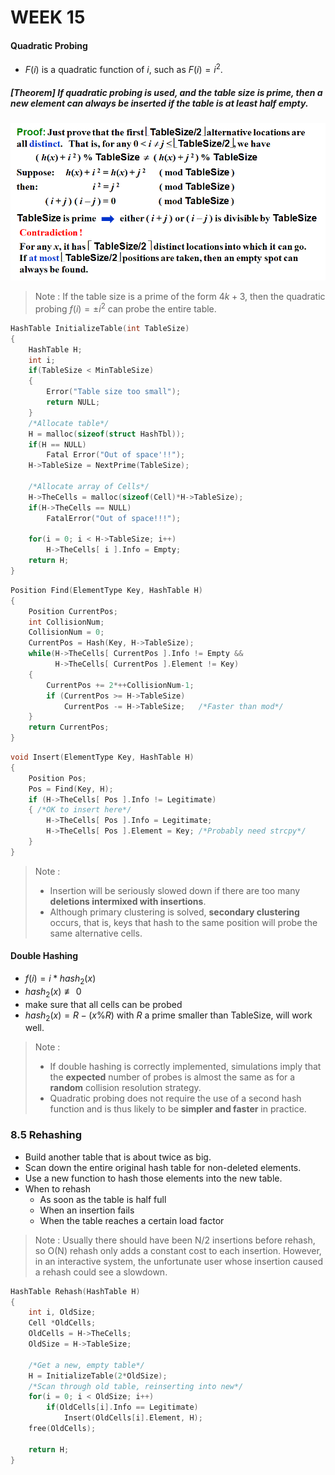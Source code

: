 # WEEK 15

#### Quadratic Probing

- $F(i)$ is a quadratic function of $i$, such as $F(i)=i^2$.

##### [Theorem] If quadratic probing is used, and the table size is *prime*, then a new element can always be inserted if the table is *at least half empty*.

<img src="picture/image-20210104154133711.png" alt="image-20210104154133711" style="zoom:75%;" />

> Note : If the table size is a prime of the form $4k + 3$, then the quadratic probing  $f(i) = \pm i^2$ can probe the entire table.

```c
HashTable InitializeTable(int TableSize)
{
	HashTable H;
	int i;
	if(TableSize < MinTableSize)
	{
		Error("Table size too small");
		return NULL;
    }
	/*Allocate table*/
	H = malloc(sizeof(struct HashTbl));
	if(H == NULL)
		Fatal Error("Out of space'!!");
	H->TableSize = NextPrime(TableSize);
	
    /*Allocate array of Cells*/
	H->TheCells = malloc(sizeof(Cell)*H->TableSize);
	if(H->TheCells == NULL)
		FatalError("Out of space!!!");

    for(i = 0; i < H->TableSize; i++)
		H->TheCells[ i ].Info = Empty;
	return H;
}
```

```c
Position Find(ElementType Key, HashTable H) 
{   
	Position CurrentPos; 
    int CollisionNum; 
    CollisionNum = 0; 
    CurrentPos = Hash(Key, H->TableSize); 
    while(H->TheCells[ CurrentPos ].Info != Empty &&
          H->TheCells[ CurrentPos ].Element != Key) 
    { 
		CurrentPos += 2*++CollisionNum-1; 
		if (CurrentPos >= H->TableSize)  
            CurrentPos -= H->TableSize;   /*Faster than mod*/
    } 
    return CurrentPos; 
} 
```

```c
void Insert(ElementType Key, HashTable H) 
{ 
    Position Pos; 
    Pos = Find(Key, H); 
    if (H->TheCells[ Pos ].Info != Legitimate) 
    { /*OK to insert here*/ 
		H->TheCells[ Pos ].Info = Legitimate; 
		H->TheCells[ Pos ].Element = Key; /*Probably need strcpy*/ 
    } 
} 
```

> Note :
>
> - Insertion will be seriously slowed down if there are too many **deletions intermixed with insertions**.
> - Although primary clustering is solved, **secondary clustering** occurs, that is, keys that hash to the same position will probe the same alternative cells.

#### Double Hashing

- $f(i)=i*hash_2(x)$
- $hash_2(x)\not\equiv 0$
- make sure that all cells can be probed
- $hash_2(x)=R-(x\%R)$ with $R$ a prime smaller than TableSize, will work well.

> Note :
>
> - If double hashing is correctly implemented, simulations imply that the **expected** number of probes is almost the same as for a **random** collision resolution strategy.
> - Quadratic probing does not require the use of a second hash function and is thus likely to be **simpler and faster** in practice.

### 8.5 Rehashing

- Build another table that is about twice as big.
- Scan down the entire original hash table for non-deleted elements.
- Use a new function to hash those elements into the new table.
- When to rehash
  - As soon as the table is half full
  - When an insertion fails
  - When the table reaches a certain load factor

> Note : Usually there should have been N/2 insertions before rehash, so O(N) rehash only adds a constant cost to each insertion. However, in an interactive system, the unfortunate user whose insertion caused a rehash could see a slowdown.

```c
HashTable Rehash(HashTable H)
{
	int i, OldSize;
	Cell *OldCells;
	OldCells = H->TheCells;
	OldSize = H->TableSize;
	
    /*Get a new, empty table*/
	H = InitializeTable(2*OldSize);
	/*Scan through old table, reinserting into new*/
	for(i = 0; i < OldSize; i++)
		if(OldCells[i].Info == Legitimate)
			Insert(OldCells[i].Element, H);
	free(OldCells);
	
    return H;
}
```

